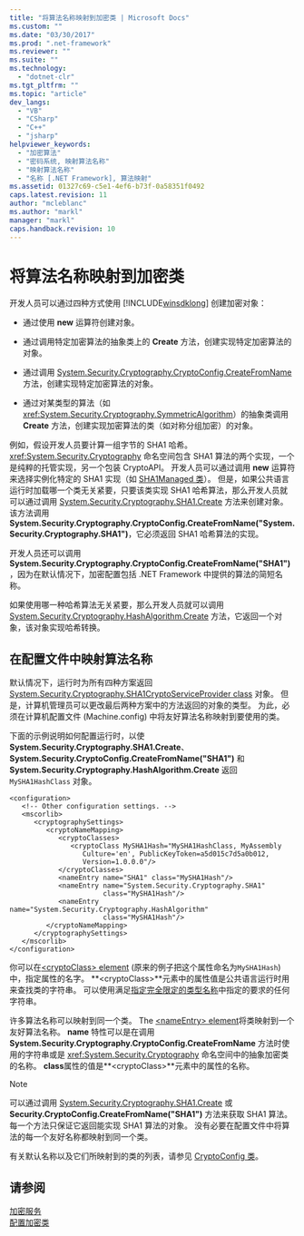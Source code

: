 ```yaml
---
title: "将算法名称映射到加密类 | Microsoft Docs"
ms.custom: ""
ms.date: "03/30/2017"
ms.prod: ".net-framework"
ms.reviewer: ""
ms.suite: ""
ms.technology: 
  - "dotnet-clr"
ms.tgt_pltfrm: ""
ms.topic: "article"
dev_langs: 
  - "VB"
  - "CSharp"
  - "C++"
  - "jsharp"
helpviewer_keywords: 
  - "加密算法"
  - "密码系统, 映射算法名称"
  - "映射算法名称"
  - "名称 [.NET Framework], 算法映射"
ms.assetid: 01327c69-c5e1-4ef6-b73f-0a58351f0492
caps.latest.revision: 11
author: "mcleblanc"
ms.author: "markl"
manager: "markl"
caps.handback.revision: 10
---
```

# 将算法名称映射到加密类
开发人员可以通过四种方式使用 [!INCLUDE[winsdklong](../../../includes/winsdklong-md.md)] 创建加密对象：  
  
-   通过使用 **new** 运算符创建对象。  
  
-   通过调用特定加密算法的抽象类上的 **Create** 方法，创建实现特定加密算法的对象。  
  
-   通过调用 [System.Security.Cryptography.CryptoConfig.CreateFromName](frlrfSystemSecurityCryptographyCryptoConfigClassCreateFromNameTopic) 方法，创建实现特定加密算法的对象。  
  
-   通过对某类型的算法（如 <xref:System.Security.Cryptography.SymmetricAlgorithm>）的抽象类调用 **Create** 方法，创建实现加密算法的类（如对称分组加密）的对象。  
  
 例如，假设开发人员要计算一组字节的 SHA1 哈希。  <xref:System.Security.Cryptography> 命名空间包含 SHA1 算法的两个实现，一个是纯粹的托管实现，另一个包装 CryptoAPI。  开发人员可以通过调用 **new** 运算符来选择实例化特定的 SHA1 实现（如 [SHA1Managed 类](frlrfSystemSecurityCryptographySHA1ManagedClassTopic)）。  但是，如果公共语言运行时加载哪一个类无关紧要，只要该类实现 SHA1 哈希算法，那么开发人员就可以通过调用 [System.Security.Cryptography.SHA1.Create](frlrfSystemSecurityCryptographySHA1ClassCreateTopic) 方法来创建对象。  该方法调用 **System.Security.Cryptography.CryptoConfig.CreateFromName\("System.Security.Cryptography.SHA1"\)**，它必须返回 SHA1 哈希算法的实现。  
  
 开发人员还可以调用 **System.Security.Cryptography.CryptoConfig.CreateFromName\("SHA1"\)**，因为在默认情况下，加密配置包括 .NET Framework 中提供的算法的简短名称。  
  
 如果使用哪一种哈希算法无关紧要，那么开发人员就可以调用 [System.Security.Cryptography.HashAlgorithm.Create](frlrfSystemSecurityCryptographyHashAlgorithmClassCreateTopic) 方法，它返回一个对象，该对象实现哈希转换。  
  
## 在配置文件中映射算法名称  
 默认情况下，运行时为所有四种方案返回 [System.Security.Cryptography.SHA1CryptoServiceProvider class](frlrfSystemSecurityCryptographySHA1CryptoServiceProviderClassTopic) 对象。  但是，计算机管理员可以更改最后两种方案中的方法返回的对象的类型。  为此，必须在计算机配置文件 \(Machine.config\) 中将友好算法名称映射到要使用的类。  
  
 下面的示例说明如何配置运行时，以使 **System.Security.Cryptography.SHA1.Create**、**System.Security.CryptoConfig.CreateFromName\("SHA1"\)** 和 **System.Security.Cryptography.HashAlgorithm.Create** 返回 `MySHA1HashClass` 对象。  
  
```  
<configuration>  
   <!-- Other configuration settings. -->  
   <mscorlib>  
      <cryptographySettings>  
         <cryptoNameMapping>  
            <cryptoClasses>  
               <cryptoClass MySHA1Hash="MySHA1HashClass, MyAssembly  
                  Culture='en', PublicKeyToken=a5d015c7d5a0b012,  
                  Version=1.0.0.0"/>  
            </cryptoClasses>  
            <nameEntry name="SHA1" class="MySHA1Hash"/>  
            <nameEntry name="System.Security.Cryptography.SHA1"  
                       class="MySHA1Hash"/>  
            <nameEntry name="System.Security.Cryptography.HashAlgorithm"  
                       class="MySHA1Hash"/>  
         </cryptoNameMapping>  
      </cryptographySettings>  
   </mscorlib>  
</configuration>  
```  
  
 你可以在[\<cryptoClass\> element](../../../docs/framework/configure-apps/file-schema/cryptography/cryptoclass-element.md) \(原来的例子把这个属性命名为`MySHA1Hash`\)中，指定属性的名字。  **\<cryptoClass\>**元素中的属性值是公共语言运行时用来查找类的字符串。  可以使用满足[指定完全限定的类型名称](../../../docs/framework/reflection-and-codedom/specifying-fully-qualified-type-names.md)中指定的要求的任何字符串。  
  
 许多算法名称可以映射到同一个类。  The [\<nameEntry\> element](../../../docs/framework/configure-apps/file-schema/cryptography/nameentry-element.md)将类映射到一个友好算法名称。  **name** 特性可以是在调用 **System.Security.Cryptography.CryptoConfig.CreateFromName** 方法时使用的字符串或是 <xref:System.Security.Cryptography> 命名空间中的抽象加密类的名称。  **class**属性的值是**\<cryptoClass\>**元素中的属性的名称。  
  
> [!NOTE]
>  可以通过调用 [System.Security.Cryptography.SHA1.Create](frlrfSystemSecurityCryptographySHA1ClassCreateTopic) 或 **Security.CryptoConfig.CreateFromName\("SHA1"\)** 方法来获取 SHA1 算法。  每一个方法只保证它返回能实现 SHA1 算法的对象。  没有必要在配置文件中将算法的每一个友好名称都映射到同一个类。  
  
 有关默认名称以及它们所映射到的类的列表，请参见 [CryptoConfig 类](frlrfSystemSecurityCryptographyCryptoConfigClassTopic)。  
  
## 请参阅  
 [加密服务](../../../docs/standard/security/cryptographic-services.md)   
 [配置加密类](../../../docs/framework/configure-apps/configure-cryptography-classes.md)